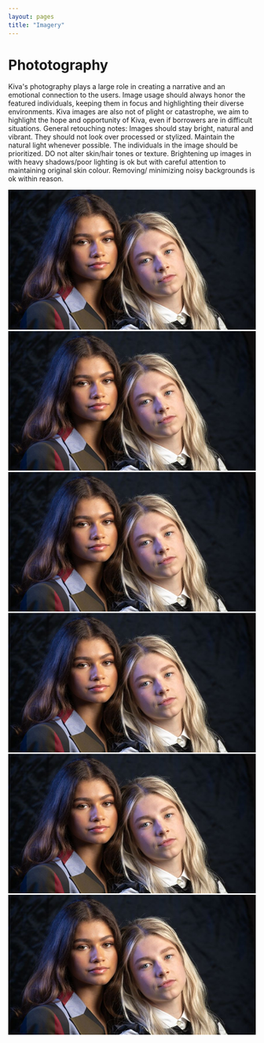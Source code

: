 ```yaml
---
layout: pages
title: "Imagery"
---
```



# Phototography
Kiva's photography plays a large role in creating a narrative and an emotional connection to the users. Image usage should always honor the featured individuals, keeping them in focus and highlighting their diverse environments. Kiva images are also not of plight or catastrophe, we aim to highlight the hope and opportunity of Kiva, even if borrowers are in difficult situations. General retouching notes: Images should stay bright, natural and
vibrant. They should not look over processed or stylized. Maintain the natural light whenever possible. The individuals in the image should be prioritized. DO not alter skin/hair tones or texture. Brightening up images in with heavy shadows/poor lighting is ok but with careful attention to maintaining original skin colour. Removing/ minimizing noisy backgrounds is ok within reason.

<div class="triple-grid">

<img src="uploads/rules.jpeg">
<img src="uploads/rules.jpeg">
<img src="uploads/rules.jpeg">
<img src="uploads/rules.jpeg">
<img src="uploads/rules.jpeg">
<img src="uploads/rules.jpeg">


</div>